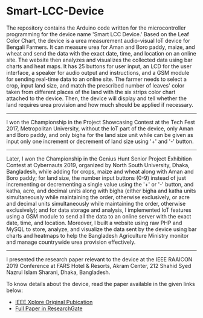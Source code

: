 # Smart-LCC-Device

The repository contains the Arduino code written for the microcontroller programming for the device name 'Smart LCC Device.' Based on the Leaf Color Chart, the device is a urea measurement audio-visual IoT device for Bengali Farmers. It can measure urea for Aman and Boro paddy, maize, and wheat and send the data with the exact date, time, and location on an online site. The website then analyzes and visualizes the collected data using bar charts and heat maps. It has 25 buttons for user input, an LCD for the user interface, a speaker for audio output and instructions, and a GSM module for sending real-time data to an online site. The farmer needs to select a crop, input land size, and match the prescribed number of leaves' color taken from different places of the land with the six strips color chart attached to the device. Then, the device will display and tell whether the land requires urea provision and how much should be applied if necessary. 

---
I won the Championship in the Project Showcasing Contest at the Tech Fest 2017, Metropolitan University, without the IoT part of the device, only Aman and Boro paddy, and only bigha for the land size unit while can be given as input only one increment or decrement of land size using '+' and '-' button. 

---
Later, I won the Championship in the Genius Hunt Senior Project Exhibition Contest at Cybernauts 2019, organized by North South University, Dhaka, Bangladesh, while adding for crops, maize and wheat along with Aman and Boro paddy; for land size, the number input buttons (0-9) instead of just incrementing or decrementing a single value using the '+' or '-' button, and katha, acre, and decimal units along with bigha (either bigha and katha units simultaneously while maintaining the order, otherwise exclusively, or acre and decimal units simultaneously while maintaining the order, otherwise exclusively); and for data storage and analysis, I implemented IoT features using a GSM module to send all the data to an online server with the exact date, time, and location. Moreover, I built a website using raw PHP and MySQL to store, analyze, and visualize the data sent by the device using bar charts and heatmaps to help the Bangladesh Agriculture Ministry monitor and manage countrywide urea provision effectively. 

---
I presented the research paper relevant to the device at the IEEE RAAICON 2019 Conference at FARS Hotel & Resorts, Akram Center, 212 Shahid Syed Nazrul Islam Sharani, Dhaka, Bangladesh. 

To know details about the device, read the paper available in the given links below: 
- [IEEE Xplore Original Pubication](https://ieeexplore.ieee.org/document/9087520)
- [Full Paper in ResearchGate](https://www.researchgate.net/publication/341400432_Smart_LCC_Device_LCC-Based_IoT_Device_for_measuring_urea_consumption_in_major_food_crops)